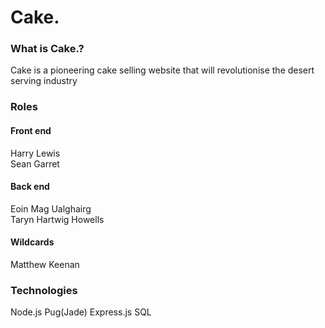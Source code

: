 # Cake.
### What is Cake.?
Cake is a pioneering cake selling website that will revolutionise the desert serving industry

### Roles
#### Front end
Harry Lewis  
Sean Garret  
#### Back end
Eoin Mag Ualghairg  
Taryn Hartwig Howells  
#### Wildcards
Matthew Keenan

### Technologies
Node.js
Pug(Jade)
Express.js
SQL
